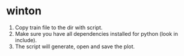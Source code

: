 # winton
1. Copy train file to the dir with script.
2. Make sure you have all dependencies installed for python (look in include).
3. The script will generate, open and save the plot.
